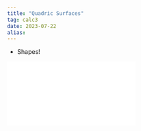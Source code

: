 ```yaml
---
title: "Quadric Surfaces"
tag: calc3
date: 2023-07-22
alias:
---
```


- Shapes!

![quadric_surfaces](quadric_surfaces.pdf)